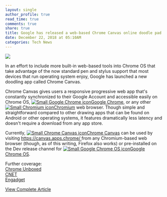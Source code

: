 ```yaml
---
layout: single
author_profile: true
read_time: true
comments: true
share: true
title: Google has released a web-based Chrome Canvas online doodle pad
date: December 22, 2018 at 05:10AM
categories: Tech News
---
```

<img class="align-center" src="%20http://d2.alternativeto.net/dist/icons/google-chrome_96565.png?width=36&amp;height=36&amp;mode=crop&amp;upscale=false">
<p><p>In an effort to include more built-in web-based tools into Chrome OS that take advantage of the now standard pen and stylus support that most devices that run operating system enjoy, Google has launched a new doodling app called Chrome Canvas.</p>
<p>Chrome Canvas gives users a responsive progressive web app that's constantly synchronized to their Google Account and accessible easily on Chrome OS, <a href='//alternativeto.net/software/google-chrome/'><img alt='Small Google Chrome icon' class='mini-app-icon' src='//d2.alternativeto.net/dist/icons/google-chrome_96565.png?width=36&height=36&mode=crop&upscale=false' />Google Chrome</a>, or any other <a href='//alternativeto.net/software/chromium/-powered'><img alt='Small Chromium icon' class='mini-app-icon' src='//d2.alternativeto.net/dist/icons/chromium_79310.png?width=36&height=36&mode=crop&upscale=false' />Chromium</a> web browser. Though simple and straightforward compared to other drawing apps that can be found on Android or other operating systems, it features dramatically less latency and doesn't require a download from any app store.</p>
<p>Currently, <a href='//alternativeto.net/software/chrome-canvas/'><img alt='Small Chrome Canvas icon' class='mini-app-icon' src='//d2.alternativeto.net/dist/icons/chrome-canvas_137053.png?width=36&height=36&mode=crop&upscale=false' />Chrome Canvas</a> can be used by visiting <a href='https://canvas.apps.chrome/' rel='nofollow'>https://canvas.apps.chrome/ </a> from any Chromium-based web browser (though, as of this writing, Firefox also works) or pre-installed on the Dev release channel for <a href='//alternativeto.net/software/chrome-os/'><img alt='Small Google Chrome OS icon' class='mini-app-icon' src='//d2.alternativeto.net/dist/icons/chrome-os_125646.png?width=36&height=36&mode=crop&upscale=false' />Google Chrome OS</a>.</p>
<p>Further coverage:<br />
<a href="https://chromeunboxed.com/news/chrome-canvas-draw-chromebook-google-web-app/" rel="nofollow">Chrome Unboxed</a><br />
<a href="https://www.cnet.com/news/google-chromes-canvas-app-lets-you-unleash-your-artistic-ability/" rel="nofollow">CNET</a><br />
<a href="https://www.engadget.com/2018/12/21/chrome-canvas-lets-you-doodle-right-in-your-browser/" rel="nofollow">Engadget</a></p>
</p>
<a class="btn btn--info" href="https://alternativeto.net/news/2018/12/google-has-released-a-web-based-chrome-canvas-online-doodle-pad">View Complete Article</a>